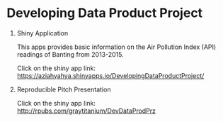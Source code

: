 # Developing Data Product Project

####
1) Shiny Application

   This apps provides basic information on the Air Pollution Index (API) readings of Banting from 2013-2015.

   Click on the shiny app link: https://aziahyahya.shinyapps.io/DevelopingDataProductProject/


2) Reproducible Pitch Presentation

   Click on the shiny app link: http://rpubs.com/graytitanium/DevDataProdPrz
    

